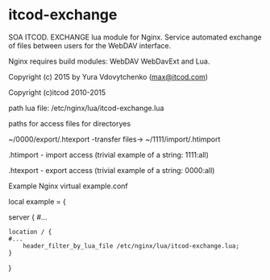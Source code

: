 # itcod-exchange
SOA ITCOD. EXCHANGE lua module for Nginx. 
Service automated exchange of files between users for the WebDAV interface.

Nginx requires build modules: WebDAV WebDavExt and Lua.

Copyright (c) 2015 by Yura Vdovytchenko (max@itcod.com)

Copyright (c)itcod 2010-2015

path lua file: /etc/nginx/lua/itcod-exchange.lua

paths for access files for directoryes 

~/0000/export/.htexport -transfer files-> ~/1111/import/.htimport

.htimport - import access (trivial example of a string: 1111:all)

.htexport - export access (trivial example of a string: 0000:all)


Example Nginx virtual example.conf

local example = {
 
 
server {
    #...

    location / {
	#...
        header_filter_by_lua_file /etc/nginx/lua/itcod-exchange.lua;
    }
}

